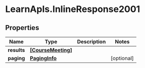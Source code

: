 # LearnApIs.InlineResponse2001

## Properties
Name | Type | Description | Notes
------------ | ------------- | ------------- | -------------
**results** | [**[CourseMeeting]**](CourseMeeting.md) |  | 
**paging** | [**PagingInfo**](PagingInfo.md) |  | [optional] 
